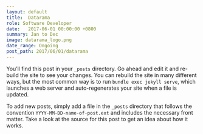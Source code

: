```yaml
---
layout: default
title:  Datarama
role: Software Developer
date:   2017-06-01 00:00:00 +0800
summary: Jan to Dec
image: datarama_logo.png
date_range: Ongoing
post_path: 2017/06/01/datarama
---
```

You’ll find this post in your `_posts` directory. Go ahead and edit it and re-build the site to see your changes. You can rebuild the site in many different ways, but the most common way is to run `bundle exec jekyll serve`, which launches a web server and auto-regenerates your site when a file is updated.

To add new posts, simply add a file in the `_posts` directory that follows the convention `YYYY-MM-DD-name-of-post.ext` and includes the necessary front matter. Take a look at the source for this post to get an idea about how it works.

